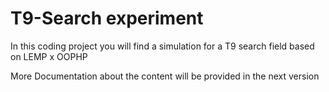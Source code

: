 
# T9-Search experiment     
In this coding project you will find a simulation for a T9 search field based on LEMP x OOPHP 

More Documentation about the content will be provided in the next version
